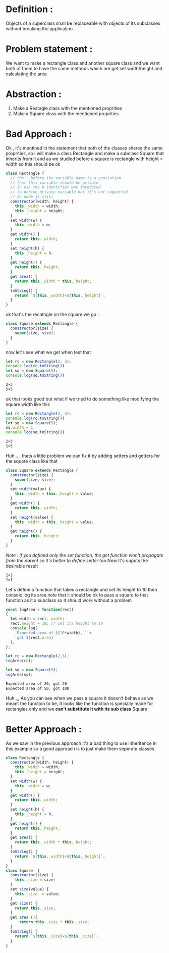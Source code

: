 # Definition :
Objects of a superclass shall be replaceable with objects of its subclasses without breaking the application.
# Problem statement :
We want to make a rectangle class and another square class and we want both of them to have the same methods which are get,set width/height and calculating the area

# Abstraction : 
1. Make a Reatagle class with the mentioned proprities
2. Make a Square class with the mentioned proprities

# Bad Approach :
Ok , it's mentined in the statement that both of the classes shares the same proprities, so i will make a class Rectangle and make a subclass Square that inherits from it and as we studied before a square is rectangle with height = width so this should be ok
```js
class Rectangle {
  // the _ before the variable name is a convintion
  // that this variable should be private
  // in es6 the # identifier was inroduced
  // to define private variable but it's not supported
  // in node js still
  constructor(width, height) {
    this._width = width;
    this._height = height;
  }
  set width(w) {
    this._width = w;
  }
  get width() {
    return this._width;
  }
  set height(h) {
    this._height = h;
  }
  get height() {
    return this._height;
  }
  get area() {
    return this._width * this._height;
  }
  toString() {
    return `${this._width}×${this._height}`;
  }
}
```
ok that's the recatngle on the square we go :
```js
class Square extends Rectangle {
  constructor(size) {
    super(size, size);
  }
}
```
now let's see what we get when test that
```js
let rc = new Rectangle(2, 3);
console.log(rc.toString())
let sq = new Square(5);
console.log(sq.toString())
```
```bash
2×3
5×5
```
ok that looks good but what if we tried to do something like modifying the square width like this
``` js
let rc = new Rectangle(2, 3);
console.log(rc.toString())
let sq = new Square(5);
sq.width = 1;
console.log(sq.toString())
```
``` bash
2×3
1×5
```
Huh... , thats a little problem we can fix it by adding setters and getters for the square class like that
```js
class Square extends Rectangle {
  constructor(size) {
    super(size, size);
  }
  set width(value) {
    this._width = this._height = value;
  }
  get width() {
    return this._width;
  }
  set height(value) {
    this._width = this._height = value;
  }
  get height() {
    return this._height;
  }
}
```
*Note : if you defined only the set function, the get function won't  propagate from the parent so it's better to define setter too*
Now It's ouputs the desirable result
```bash
2×3
1×1
```
Let's define a function that takes a rectangle and set its height to 10 then console.log its area 
note that it should be ok to pass a square to that function as it a subclass so it should work without a problem
```js
const logArea = function(rect)
{
  let width = rect._width;
  rect.height = 10; // set its height to 10
  console.log(
    `Expected area of ${10*width}, ` +
    `got ${rect.area}`
  );
};

let rc = new Rectangle(2,3);
logArea(rc);

let sq = new Square(5);
logArea(sq);
```
```bash
Expected area of 20, got 20
Expected area of 50, got 100
```
Huh ,,, As you can see when we pass a square it doesn't behave as we meant the function to be, It looks like the function is specially made for rectangles only and we **can't substitute it with its sub class**  Square
# Better Approach :
As we saw in the previous approach it's a bad thing to use inheritance in this example so a good approach is to just make them seperate classes
```js 
class Rectangle {
  constructor(width, height) {
    this._width = width;
    this._height = height;
  }
  set width(w) {
    this._width = w;
  }
  get width() {
    return this._width;
  }
  set height(h) {
    this._height = h;
  }
  get height() {
    return this._height;
  }
  get area() {
    return this._width * this._height;
  }
  toString() {
    return `${this._width}×${this._height}`;
  }
}
class Square  {
  constructor(size) {
    this._size = size;
  }
  set size(value) {
    this._size  = value;
  }
  get size() {
    return this._size;
  }
  get area (){
      return this._size * this._size;
  }
  toString() {
    return `${this._size}×${this._size}`;
  }
}
```
